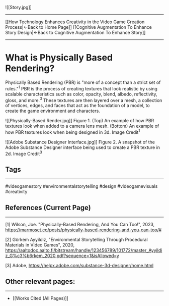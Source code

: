 ![[Story.jpg]]
___
[[How Technology Enhances Creativity in the Video Game Creation Process|←Back to Home Page]]
[[Cognitive Augmentation To Enhance Story Design|←Back to Cognitive Augmentation To Enhance Story]]
____
# What is Physically Based Rendering?

Physically Based Rendering (PBR) is "more of a concept than a strict set of rules."$^1$ PBR is the process of creating textures that look realistic by using scalable characteristics such as color, opacity, blend, albedo, reflectivity, gloss, and more.$^3$ These textures are then layered over a mesh, a collection of vertices, edges, and faces that act as the foundation of a model, to create the game environment and characters.

![[Physically-Based Render.jpg]]
Figure 1. (Top) An example of how PBR textures look when added to a camera lens mesh. (Bottom) An example of how PBR textures look when being designed in 3d.
Image Credit$^1$

![[Adobe Substance Designer Interface.jpg]]
Figure 2. A snapshot of the Adobe Substance Designer interface being used to create a PBR texture in 2d.
Image Credit$^3$
## Tags
_____
#videogamestory #environmentalstorytelling #design #videogamevisuals #creativity 
## References (Current Page)
____
[1] Wilson, Joe. "Physically-Based Rendering, And You Can Too!", 2023, https://marmoset.co/posts/physically-based-rendering-and-you-can-too/#

[2] Görkem Ayyildiz, "Environmental Storytelling Through Procedural Materials in Video Games", 2020, https://aaltodoc.aalto.fi/bitstream/handle/123456789/101772/master_Ayyildiz_G%c3%b6rkem_2020.pdf?sequence=1&isAllowed=y

[3] Adobe, https://helpx.adobe.com/substance-3d-designer/home.html

## Other relevant pages:
_____
- [[Works Cited (All Pages)]] 



